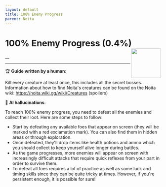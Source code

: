 ```yaml
---
layout: default
title: 100% Enemy Progress
parent: Noita
---
```


# 100% Enemy Progress (0.4%) <img align="right" src="https://cdn.cloudflare.steamstatic.com/steamcommunity/public/images/apps/881100/18c76ae26e6cb5c0743863e8e31a45b203ce7fa9.jpg" width="96" height="96">

__

***

:trophy: **Guide written by a human**:

Kill every creature at least once, this includes all the secret bosses.
Information about how to find Noita's creatures can be found on the Noita wiki: https://noita.wiki.gg/wiki/Creatures (spoilers)

:robot: **AI hallucinations**:

To reach 100% enemy progress, you need to defeat all the enemies and collect their loot. Here are some steps to follow:
- Start by defeating any available foes that appear on screen (they will be marked with a red exclamation mark). You can also find them in hidden areas or through exploration. 
- Once defeated, they'll drop items like health potions and ammo which you should collect to keep yourself alive longer during battles.
- As the game progresses, more enemies will appear on screen with increasingly difficult attacks that require quick reflexes from your part in order to survive them. 
- To defeat all foes requires a lot of practice as well as some luck and timing skills since they can be quite tricky at times. However, if you're persistent enough, it is possible for sure!
